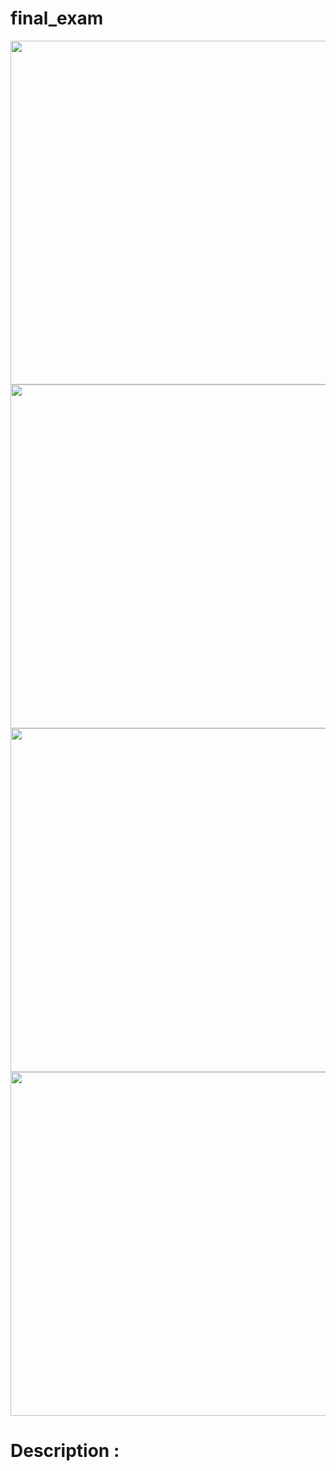 # final_exam


<div align="center">
  <img height="550"  src="" />
</div>
<div align="center">
  <img height="550"  src="" />
</div>
<div align="center">
  <img height="550"  src="" />
</div>
<div align="center">
  <img height="550"  src="" />
</div>

# Description : 
``````
